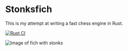 # Stonksfich

This is my attempt at writing a fast chess engine in Rust.

[![Rust CI](https://github.com/clauswrm/stonksfich/actions/workflows/rust.yml/badge.svg)](https://github.com/clauswrm/stonksfich/actions/workflows/rust.yml)

![Image of fich with stonks](https://i.imgflip.com/3zkg5p.jpg)
